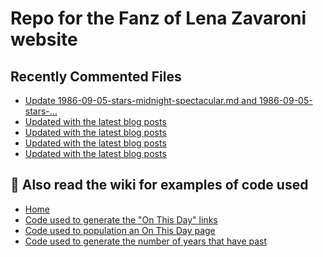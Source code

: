 # Repo for the Fanz of Lena Zavaroni website

## Recently Commented Files
<!-- BLOG-POST-LIST:START -->
- [Update 1986-09-05-stars-midnight-spectacular.md and 1986-09-05-stars-…](https://github.com/FanzOfLenaZavaroni/fanzoflenazavaroni.github.io/commit/8dd1092ee18ae8ecf96bc727e10ce657442bf202)
- [Updated with the latest blog posts](https://github.com/FanzOfLenaZavaroni/fanzoflenazavaroni.github.io/commit/1fd52896b996d9ef4280d80021df3f3732cb0bc9)
- [Updated with the latest blog posts](https://github.com/FanzOfLenaZavaroni/fanzoflenazavaroni.github.io/commit/0df444b46a684d6d4a893aab0c6ad7a0763f6474)
- [Updated with the latest blog posts](https://github.com/FanzOfLenaZavaroni/fanzoflenazavaroni.github.io/commit/ccd24a4307c2184096b4199ef96214dc18698952)
- [Updated with the latest blog posts](https://github.com/FanzOfLenaZavaroni/fanzoflenazavaroni.github.io/commit/fd71cab654b11e74f518fe903f222423977154b9)
<!-- BLOG-POST-LIST:END -->

## :notebook: Also read the wiki for examples of code used
* [Home](https://github.com/FanzOfLenaZavaroni/fanzoflenazavaroni.github.io/wiki)
* [Code used to generate the "On This Day" links](https://github.com/FanzOfLenaZavaroni/fanzoflenazavaroni.github.io/wiki/On-This-Day-Code)
* [Code used to population an On This Day page](https://github.com/FanzOfLenaZavaroni/fanzoflenazavaroni.github.io/wiki/Code-used-to-population-an-On-This-Day-page)
* [Code used to generate the number of years that have past](https://github.com/FanzOfLenaZavaroni/fanzoflenazavaroni.github.io/wiki/Number-of-years-gone-by-code)
